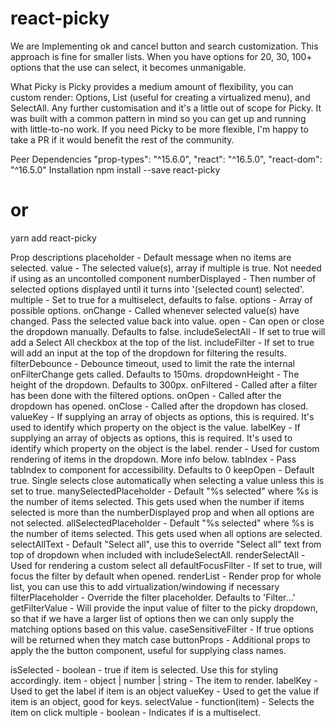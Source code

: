 # react-picky
We are Implementing ok and cancel button and search customization.
This approach is fine for smaller lists. When you have options for 20, 30, 100+ options that the use can select, it becomes unmanigable.

What Picky is
Picky provides a medium amount of flexibility, you can custom render: Options, List (useful for creating a virtualized menu), and SelectAll. Any further customisation and it's a little out of scope for Picky. It was built with a common pattern in mind so you can get up and running with little-to-no work. If you need Picky to be more flexible, I'm happy to take a PR if it would benefit the rest of the community.

Peer Dependencies
 "prop-types": "^15.6.0",
 "react": "^16.5.0",
 "react-dom": "^16.5.0"
Installation
  npm install --save react-picky
  # or
  yarn add react-picky
  
  Prop descriptions
placeholder - Default message when no items are selected.
value - The selected value(s), array if multiple is true. Not needed if using as an uncontolled component
numberDisplayed - Then number of selected options displayed until it turns into '(selected count) selected'.
multiple - Set to true for a multiselect, defaults to false.
options - Array of possible options.
onChange - Called whenever selected value(s) have changed. Pass the selected value back into value.
open - Can open or close the dropdown manually. Defaults to false.
includeSelectAll - If set to true will add a Select All checkbox at the top of the list.
includeFilter - If set to true will add an input at the top of the dropdown for filtering the results.
filterDebounce - Debounce timeout, used to limit the rate the internal onFilterChange gets called. Defaults to 150ms.
dropdownHeight - The height of the dropdown. Defaults to 300px.
onFiltered - Called after a filter has been done with the filtered options.
onOpen - Called after the dropdown has opened.
onClose - Called after the dropdown has closed.
valueKey - If supplying an array of objects as options, this is required. It's used to identify which property on the object is the value.
labelKey - If supplying an array of objects as options, this is required. It's used to identify which property on the object is the label.
render - Used for custom rendering of items in the dropdown. More info below.
tabIndex - Pass tabIndex to component for accessibility. Defaults to 0
keepOpen - Default true. Single selects close automatically when selecting a value unless this is set to true.
manySelectedPlaceholder - Default "%s selected" where %s is the number of items selected. This gets used when the number if items selected is more than the numberDisplayed prop and when all options are not selected.
allSelectedPlaceholder - Default "%s selected" where %s is the number of items selected. This gets used when all options are selected.
selectAllText - Default "Select all", use this to override "Select all" text from top of dropdown when included with includeSelectAll.
renderSelectAll - Used for rendering a custom select all
defaultFocusFilter - If set to true, will focus the filter by default when opened.
renderList - Render prop for whole list, you can use this to add virtualization/windowing if necessary
filterPlaceholder - Override the filter placeholder. Defaults to 'Filter...'
getFilterValue - Will provide the input value of filter to the picky dropdown, so that if we have a larger list of options then we can only supply the matching options based on this value.
caseSensitiveFilter - If true options will be returned when they match case
buttonProps - Additional props to apply the the button component, useful for supplying class names.

isSelected - boolean - true if item is selected. Use this for styling accordingly.
item - object | number | string - The item to render.
labelKey - Used to get the label if item is an object
valueKey - Used to get the value if item is an object, good for keys.
selectValue - function(item) - Selects the item on click
multiple - boolean - Indicates if is a multiselect.


